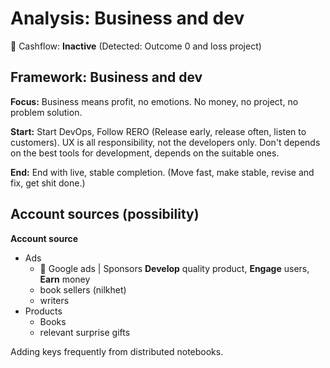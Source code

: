 # Analysis: Business and dev #
&#x1F53B; Cashflow: **Inactive** (Detected: Outcome 0 and loss project)

Framework: Business and dev
---------------------------
**Focus:** Business means profit, no emotions. No money, no project, no problem solution.

**Start:** Start DevOps, Follow RERO (Release early, release often, listen to customers). UX is all responsibility, not the developers only. Don't depends on the best tools for development, depends on the suitable ones.

**End:** End with live, stable completion. (Move fast, make stable, revise and fix, get shit done.)

Account sources (possibility)
-----------------------------
**Account source**
  - Ads
    - &#x1F49A; Google ads | Sponsors **Develop** quality product, **Engage** users, **Earn** money
    - book sellers (nilkhet)
    - writers
  - Products
    - Books
    - relevant surprise gifts

Adding keys frequently from distributed notebooks.
